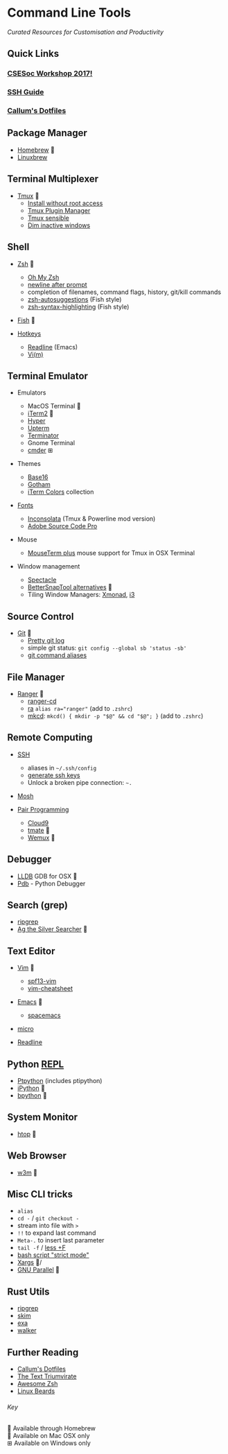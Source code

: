 # Command Line Tools
*Curated Resources for Customisation and Productivity*

## Quick Links
### [CSESoc Workshop 2017!](https://github.com/CallumHoward/cli-tools/blob/master/workshop17.md)
### [SSH Guide](https://github.com/CallumHoward/cli-tools/blob/master/ssh_guide.md)
### [Callum's Dotfiles](https://github.com/CallumHoward/dotfiles/)

## Package Manager
- [Homebrew](http://brew.sh) 
- [Linuxbrew](http://brew.sh/linuxbrew/)


## Terminal Multiplexer
- [Tmux](http://tmux.github.io) 🍺
  - [Install without root access](https://gist.github.com/albd/d397678a499f6d434558)
  - [Tmux Plugin Manager](https://github.com/tmux-plugins/tmux-sensible)
  - [Tmux sensible](https://github.com/tmux-plugins/tmux-sensible)
  - [Dim inactive windows](https://github.com/blueyed/vim-diminactive)


## Shell
- [Zsh](http://reasoniamhere.com/2014/01/11/outrageously-useful-tips-to-master-your-z-shell/) 🍺
  - [Oh My Zsh](http://ohmyz.sh)
  - [newline after prompt](https://github.com/robbyrussell/oh-my-zsh/wiki/themes#ys)
  - completion of filenames, command flags, history, git/kill commands
  - [zsh-autosuggestions](https://github.com/tarruda/zsh-autosuggestions) (Fish style)
  - [zsh-syntax-highlighting](https://github.com/zsh-users/zsh-syntax-highlighting) (Fish style)

- [Fish](http://fishshell.com) 🍺

- [Hotkeys](http://cupfullofcode.com/blog/2013/07/03/efficient-command-line-navigation/index.html)
  - [Readline](http://readline.kablamo.org/emacs.html) (Emacs)
  - [Vi(m)](http://dougblack.io/words/zsh-vi-mode.html)


## Terminal Emulator
- Emulators
  - MacOS Terminal 
  - [iTerm2](http://iterm2.com) 
  - [Hyper](https://hyper.sh)
  - [Upterm](https://github.com/railsware/upterm)
  - [Terminator](https://launchpad.net/terminator)
  - Gnome Terminal
  - [cmder](http://gooseberrycreative.com/cmder/) ⊞

- Themes
  - [Base16](https://github.com/chriskempson/base16)
  - [Gotham](https://github.com/whatyouhide/gotham-contrib)
  - [iTerm Colors](https://github.com/bahlo/iterm-colors) collection

- [Fonts](http://wesbos.com/programming-fonts/)
  - [Inconsolata](https://github.com/Determinant/inconsolata_for_powerline_mod) (Tmux & Powerline mod version)
  - [Adobe Source Code Pro](http://adobe-fonts.github.io/source-code-pro/)

- Mouse
  - [MouseTerm plus](https://github.com/saitoha/mouseterm-plus) mouse support for Tmux in OSX Terminal

- Window management
  - [Spectacle](https://www.spectacleapp.com)
  - [BetterSnapTool alternatives](http://alternativeto.net/software/bettersnaptool/) 
  - Tiling Window Managers: [Xmonad](http://xmonad.org/tour.html), [i3](http://i3wm.org)


## Source Control
- [Git](https://help.github.com/articles/generating-ssh-keys/) 🍺
  - [Pretty git log](https://coderwall.com/p/euwpig/a-better-git-log)
  - simple git status: `git config --global sb 'status -sb'`
  - [git command aliases](https://github.com/CallumHoward/dotfiles/blob/master/.shell_aliases#L53-L62)


## File Manager
- [Ranger](http://ranger.nongnu.org) 🍺
  - [ranger-cd](https://gist.github.com/dbohdan/6257642)
  - [ra](https://github.com/CallumHoward/cli-tools/blob/master/dotfiles/callums.zshrc#L222) `alias ra="ranger"` (add to `.zshrc`)
  - [mkcd](https://github.com/CallumHoward/cli-tools/blob/master/dotfiles/callums.zshrc#L208): `mkcd() { mkdir -p "$@" && cd "$@"; }` (add to `.zshrc`)


## Remote Computing
- [SSH](https://github.com/CallumHoward/cli-tools/blob/master/ssh_guide.md)
  - aliases in `~/.ssh/config`
  - [generate ssh keys](https://www.digitalocean.com/community/tutorials/how-to-set-up-ssh-keys--2)
  - Unlock a broken pipe connection: `~.`

- [Mosh](https://mosh.mit.edu)

- [Pair Programming](http://www.pairprogramwith.me)
  - [Cloud9](http://c9.io)
  - [tmate](http://tmate.io) 🍺
  - [Wemux](https://github.com/zolrath/wemux) 🍺


## Debugger
- [LLDB](http://lldb.llvm.org/lldb-gdb.html) GDB for OSX 
- [Pdb](https://docs.python.org/3/library/pdb.html) - Python Debugger


## Search (grep)
- [ripgrep](https://github.com/BurntSushi/ripgrep)
- [Ag the Silver Searcher](https://github.com/ggreer/the_silver_searcher) 🍺


## Text Editor
- [Vim](https://youtu.be/5FDtnnTt_zg) 🍺
  - [spf13-vim](http://vim.spf13.com)
  - [vim-cheatsheet](https://github.com/CallumHoward/cli-tools/blob/master/vimcheatsheet.pdf)

- [Emacs](https://cl.ly/azzO/download/talk-summary.pdf) 🍺
  - [spacemacs](https://github.com/syl20bnr/spacemacs/)

- [micro](https://micro-editor.github.io)

- [Readline](http://readline.kablamo.org/emacs.html)


## Python [REPL](https://en.wikipedia.org/wiki/Read–eval–print_loop)
- [Ptpython](https://github.com/jonathanslenders/ptpython/) (includes ptipython)
- [iPython](http://ipython.org) 🍺
- [bpython](http://bpython-interpreter.org) 🍺



## System Monitor
- [htop](https://github.com/CallumHoward/cli-tools/blob/master/dotfiles/callums.zshrc#L226) 🍺


## Web Browser
- [w3m](http://www.howtogeek.com/103574/how-to-browse-from-the-linux-terminal-with-w3m/) 🍺


## Misc CLI tricks
- `alias`
- `cd -` / `git checkout -`
- stream into file with `>`
- `!!` to expand last command
- `Meta-.` to insert last parameter
- `tail -f` / [less +F](https://www.reddit.com/r/linux/comments/30skg1/stop_using_tail_f_mostly/)
- [bash script "strict mode"](http://redsymbol.net/articles/unofficial-bash-strict-mode/)
- [Xargs](http://www.xaprb.com/blog/2009/05/01/an-easy-way-to-run-many-tasks-in-parallel/) 🍺/
- [GNU Parallel](http://www.gnu.org/software/parallel/) 🍺


## Rust Utils
- [ripgrep](https://github.com/BurntSushi/ripgrep)
- [skim](https://github.com/lotabout/skim)
- [exa](https://the.exa.website)
- [walker](https://github.com/CallumHoward/walker)


## Further Reading
- [Callum's Dotfiles](https://github.com/CallumHoward/dotfiles)
- [The Text Triumvirate](http://www.drbunsen.org/the-text-triumvirate/)
- [Awesome Zsh](https://github.com/unixorn/awesome-zsh-plugins)
- [Linux Beards](http://i.imgur.com/EsBFyxE.jpg)


###### Key
🍺  Available through Homebrew  
   Available on Mac OSX only  
⊞   Available on Windows only
